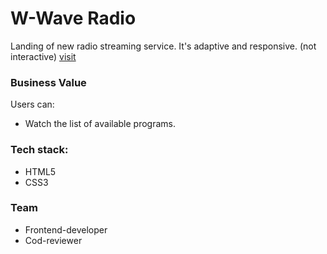 
# W-Wave Radio 

Landing of new radio streaming service. It's adaptive and responsive. (not interactive)
[visit](https://weblayout-afzg3mcqw-vrbud.vercel.app)

### Business Value

Users can: 
- Watch the list of available programs.

### Tech stack:
 - HTML5
- CSS3

### Team
- Frontend-developer
- Cod-reviewer
